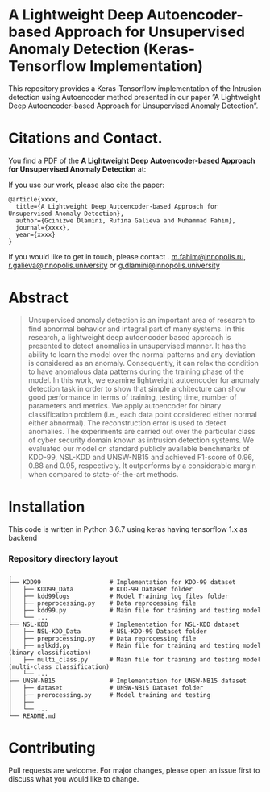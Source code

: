 # A Lightweight Deep Autoencoder-based Approach for Unsupervised Anomaly Detection (Keras-Tensorflow Implementation)

This repository provides a Keras-Tensorflow implementation of the Intrusion detection using Autoencoder method presented in our paper ”A Lightweight Deep Autoencoder-based Approach for Unsupervised Anomaly Detection”.

# Citations and Contact.

You find a PDF of the **A Lightweight Deep Autoencoder-based Approach for Unsupervised Anomaly Detection** at:

If you use our work, please also cite the paper:

```
@article{xxxx,
  title={A Lightweight Deep Autoencoder-based Approach for Unsupervised Anomaly Detection},
  author={Gcinizwe Dlamini, Rufina Galieva and Muhammad Fahim},
  journal={xxxx},
  year={xxxx}
}
```

If you would like to get in touch, please contact .
m.fahim@innopolis.ru,
r.galieva@innopolis.university or g.dlamini@innopolis.university



# Abstract

>Unsupervised anomaly detection is an important area of research to find abnormal behavior and integral part of many systems. In this research, a lightweight deep autoencoder based approach is presented to detect anomalies in unsupervised manner. It has the ability to learn the model over the normal patterns and any deviation is considered as an anomaly. Consequently, it can relax the condition to have anomalous data patterns during the training phase of the model. In this work, we examine lightweight autoencoder for anomaly detection task in order to show that simple architecture can show good performance in terms of training, testing time, number of parameters and metrics. We apply autoencoder for binary classification problem (i.e., each data point considered either normal either abnormal). The reconstruction error is used to detect anomalies. The experiments are carried out over the particular class of cyber security domain known as intrusion detection systems. We evaluated our model on  standard publicly available benchmarks of KDD-99, NSL-KDD and UNSW-NB15 and achieved F1-score of 0.96, 0.88 and 0.95, respectively. It outperforms by a considerable margin when compared to state-of-the-art methods.



# Installation

This code is written in Python 3.6.7 using keras having tensorflow 1.x as backend

### Repository directory layout

    .
    ├── KDD99                   # Implementation for KDD-99 dataset
    │   ├── KDD99_Data          # KDD-99 Dataset folder
    │   ├── kdd99logs           # Model Training log files folder
    │   ├── preprocessing.py    # Data reprocessing file
    │   ├── kdd99.py            # Main file for training and testing model
    │   └── ...
    ├── NSL-KDD                 # Implementation for NSL-KDD dataset
    │   ├── NSL-KDD_Data        # NSL-KDD-99 Dataset folder
    │   ├── preprocessing.py    # Data reprocessing file
    │   ├── nslkdd.py           # Main file for training and testing model (binary classification)
    │   ├── multi_class.py      # Main file for training and testing model (multi-class classification)
    │   └── ...
    ├── UNSW-NB15               # Implementation for UNSW-NB15 dataset
    │   ├── dataset             # UNSW-NB15 Dataset folder
    │   ├── prerocessing.py     # Model training and testing
    │   ├── 
    │   └── ...
    └── README.md


# Contributing
Pull requests are welcome. For major changes, please open an issue first to discuss what you would like to change.
